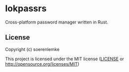 # lokpassrs

Cross-platform password manager written in Rust.

## License

Copyright (c) soerenlemke

This project is licensed under the MIT license ([LICENSE] or <http://opensource.org/licenses/MIT>)

[LICENSE]: ./LICENSE
